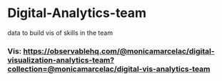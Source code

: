 # Digital-Analytics-team
data to build vis of skills in the team

### Vis: https://observablehq.com/@monicamarcelac/digital-visualization-analytics-team?collection=@monicamarcelac/digital-vis-analytics-team
